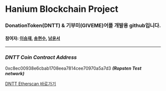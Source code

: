 # Hanium Blockchain Project

### DonationToken(DNTT) & 기부미(GIVEME)어플 개발용 github입니다.
#### 참여자: [이승재](https://github.com/s2ungja2/), [송현수](https://github.com/songpang), [남윤서](https://github.com/begaonnuri)  
---
### ***DNTT Coin Contract Address***    
0xc8ec00938e6cbab1708eea7814cee70970a5a7d3 ***(Ropsten Test network)***

[DNTT Etherscan 바로가기](https://ropsten.etherscan.io/token/0xc8ec00938e6cbab1708eea7814cee70970a5a7d3?a=0x1b8b369ea5cda7e9a679631b66bb018c06d34afa)
